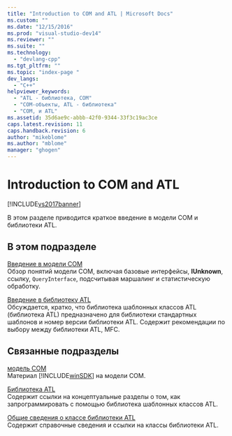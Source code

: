 ```yaml
---
title: "Introduction to COM and ATL | Microsoft Docs"
ms.custom: ""
ms.date: "12/15/2016"
ms.prod: "visual-studio-dev14"
ms.reviewer: ""
ms.suite: ""
ms.technology: 
  - "devlang-cpp"
ms.tgt_pltfrm: ""
ms.topic: "index-page "
dev_langs: 
  - "C++"
helpviewer_keywords: 
  - "ATL - библиотека, COM"
  - "COM-объекты, ATL - библиотека"
  - "COM, и ATL"
ms.assetid: 35d6ae9c-abbb-42f0-9344-33f3c19ac3ce
caps.latest.revision: 11
caps.handback.revision: 6
author: "mikeblome"
ms.author: "mblome"
manager: "ghogen"
---
```

# Introduction to COM and ATL
[!INCLUDE[vs2017banner](../assembler/inline/includes/vs2017banner.md)]

В этом разделе приводится краткое введение в модели COM и библиотеки ATL.  
  
## В этом подразделе  
 [Введение в модели COM](../atl/introduction-to-com.md)  
 Обзор понятий модели COM, включая базовые интерфейсы, **IUnknown**, ссылку, `QueryInterface`, подсчитывая маршалинг и статистическую обработку.  
  
 [Введение в библиотеку ATL](../Topic/Introduction%20to%20ATL.md)  
 Обсуждается, кратко, что библиотека шаблонных классов ATL \(библиотека ATL\) предназначено для библиотеки стандартных шаблонов и номер версии библиотеки ATL.  Содержит рекомендации по выбору между библиотеки ATL, MFC.  
  
## Связанные подразделы  
 [модель COM](http://msdn.microsoft.com/library/windows/desktop/ms694363)  
 Материал [!INCLUDE[winSDK](../atl/includes/winsdk_md.md)] на модели COM.  
  
 [Библиотека ATL](../atl/active-template-library-atl-concepts.md)  
 Содержит ссылки на концептуальные разделы о том, как запрограммировать с помощью библиотека шаблонных классов ATL.  
  
 [Общие сведения о классе библиотеки ATL](../atl/atl-class-overview.md)  
 Содержит справочные сведения и ссылки на классы библиотеки ATL.